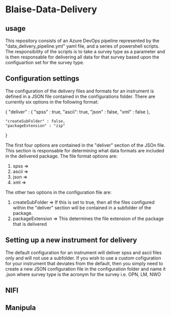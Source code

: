 # Blaise-Data-Delivery

## usage 
This repository consists of an Azure DevOps pipeline represented by the "data_delivery_pipeline.yml" yaml file, and a series of powershell scripts. The responsibility of the scripts is to take a survey type as a parameter and is then responsable for delivering all data for that survey based upon the configuartion set for the survey type.

## Configuration settings
The configuration of the delivery files and formats for an instrument is defined in a JSON file contained in the configurations folder. There are currently six options in the following format:

{
    "deliver" : {
        "spss" : true,
        "ascii": true,
        "json" : false,
        "xml" : false
    },

    "createSubFolder" : false,
    "packageExtension" : "zip"
}

The first four options are contained in the "deliver" section of the JSOn file. This section is responsable for determining what data formats are included in the delivered package. The file format options are:

1. spss => 
2. ascii => 
3. json => 
4. xml =>

The other two options in the configuration file are:

1. createSubFolder => If this is set to true, then all the files configured within the "deliver" section will be contained in a subfolder of the package.
2. packageExtension => This determines the file extension of the package that is delivered

## Setting up a new instrument for delivery
The default configuration for an instrument will deliver spss and ascii files only and will not use a subfolder. If you wish to use a custom cofiguration for your instrument that deviates from the default, then you simply need to create a new JSON configuration file in the configuration folder and name it <survey>.json where survey type is the acronym for the survey i.e. OPN, LM, NWO

## NIFI

## Manipula
